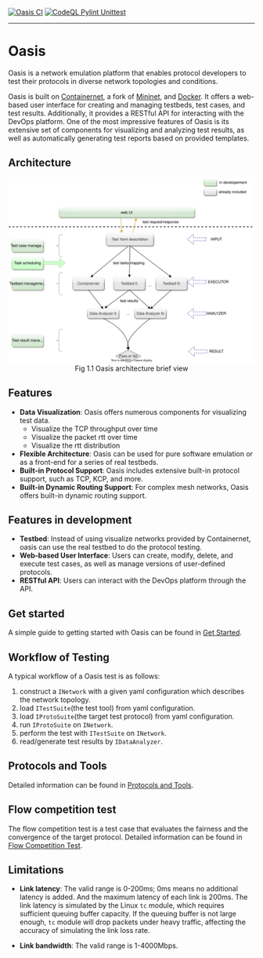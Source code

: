 [![Oasis CI](https://github.com/n-hop/oasis/actions/workflows/.github.oasis-ci.yml/badge.svg)](https://github.com/n-hop/oasis/actions/workflows/.github.oasis-ci.yml)
[![CodeQL Pylint Unittest](https://github.com/n-hop/oasis/actions/workflows/.github.ci.yml/badge.svg)](https://github.com/n-hop/oasis/actions/workflows/.github.ci.yml)

-----

# Oasis

Oasis is a network emulation platform that enables protocol developers to test their protocols in diverse network topologies and conditions.

Oasis is built on [Containernet](https://github.com/containernet/containernet/), a fork of [Mininet](http://mininet.org/), and [Docker](https://www.docker.com/). It offers a web-based user interface for creating and managing testbeds, test cases, and test results. Additionally, it provides a RESTful API for interacting with the DevOps platform. One of the most impressive features of Oasis is its extensive set of components for visualizing and analyzing test results, as well as automatically generating test reports based on provided templates.

## Architecture

<div align="center" style="text-align:center"> 
<img src="./docs/imgs/oasis_arch.svg" alt="Oasis" style="zoom:50%;"></div>
<div align="center">Fig 1.1 Oasis architecture brief view</div>

## Features

- **Data Visualization**: Oasis offers numerous components for visualizing test data.
  - Visualize the TCP throughput over time
  - Visualize the packet rtt over time
  - Visualize the rtt distribution
- **Flexible Architecture**: Oasis can be used for pure software emulation or as a front-end for a series of real testbeds.
- **Built-in Protocol Support**: Oasis includes extensive built-in protocol support, such as TCP, KCP, and more.
- **Built-in Dynamic Routing Support**: For complex mesh networks, Oasis offers built-in dynamic routing support.

## Features in development

- **Testbed**: Instead of using visualize networks provided by Containernet, oasis can use the real testbed to do the protocol testing.
- **Web-based User Interface**: Users can create, modify, delete, and execute test cases, as well as manage versions of user-defined protocols.
- **RESTful API**: Users can interact with the DevOps platform through the API.

## Get started

A simple guide to getting started with Oasis can be found in [Get Started](docs/get-started.md).

## Workflow of Testing

A typical workflow of a Oasis test is as follows:

  1. construct a `INetwork` with a given yaml configuration which describes the network topology.
  2. load `ITestSuite`(the test tool) from yaml configuration.
  3. load `IProtoSuite`(the target test protocol) from yaml configuration.
  4. run `IProtoSuite` on `INetwork`.
  5. perform the test with `ITestSuite` on `INetwork`.
  6. read/generate test results by `IDataAnalyzer`.

## Protocols and Tools

Detailed information can be found in [Protocols and Tools](docs/protocols_and_tools.md).

## Flow competition test

The flow competition test is a test case that evaluates the fairness and the convergence of the target protocol. Detailed information can be found in [Flow Competition Test](docs/flow_competition_test.md).

## Limitations

- **Link latency**: The valid range is 0-200ms; 0ms means no additional latency is added. And the maximum latency of each link is 200ms.
  The link latency is simulated by the Linux `tc` module, which requires sufficient queuing buffer capacity. If the queuing buffer is not large enough, `tc` module will drop packets under heavy traffic, affecting the accuracy of simulating the link loss rate.
  
- **Link bandwidth**: The valid range is 1-4000Mbps. 